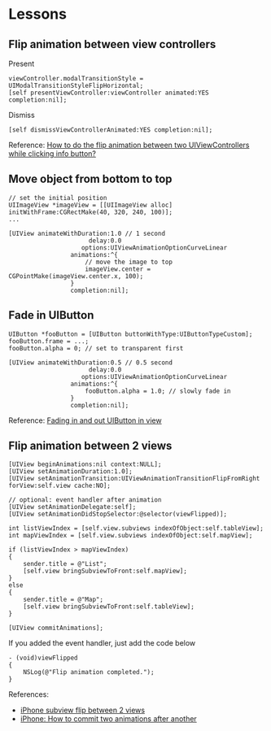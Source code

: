# Lessons

## Flip animation between view controllers
Present
```obj-c
viewController.modalTransitionStyle = UIModalTransitionStyleFlipHorizontal;
[self presentViewController:viewController animated:YES completion:nil];
```

Dismiss
```obj-c
[self dismissViewControllerAnimated:YES completion:nil];
```

Reference: [How to do the flip animation between two UIViewControllers while clicking info button?](http://stackoverflow.com/questions/4622996/how-to-do-the-flip-animation-between-two-uiviewcontrollers-while-clicking-info-b/7384986#7384986)

## Move object from bottom to top

```obj-c
// set the initial position
UIImageView *imageView = [[UIImageView alloc] initWithFrame:CGRectMake(40, 320, 240, 100)];
...

[UIView animateWithDuration:1.0 // 1 second
                      delay:0.0
                    options:UIViewAnimationOptionCurveLinear
                 animations:^{
                     // move the image to top
                     imageView.center = CGPointMake(imageView.center.x, 100);
                 }
                 completion:nil];
```

## Fade in UIButton

```obj-c
UIButton *fooButton = [UIButton buttonWithType:UIButtonTypeCustom];
fooButton.frame = ...;
fooButton.alpha = 0; // set to transparent first

[UIView animateWithDuration:0.5 // 0.5 second
                      delay:0.0
                    options:UIViewAnimationOptionCurveLinear
                 animations:^{
                     fooButton.alpha = 1.0; // slowly fade in
                 }
                 completion:nil];
```

Reference: [Fading in and out UIButton in view](http://stackoverflow.com/questions/8047536/fading-in-and-out-uibutton-in-view/8047622#8047622)

## Flip animation between 2 views
```obj-c
[UIView beginAnimations:nil context:NULL];
[UIView setAnimationDuration:1.0];
[UIView setAnimationTransition:UIViewAnimationTransitionFlipFromRight forView:self.view cache:NO];

// optional: event handler after animation
[UIView setAnimationDelegate:self];
[UIView setAnimationDidStopSelector:@selector(viewFlipped)];

int listViewIndex = [self.view.subviews indexOfObject:self.tableView];
int mapViewIndex = [self.view.subviews indexOfObject:self.mapView];

if (listViewIndex > mapViewIndex)
{
    sender.title = @"List";
    [self.view bringSubviewToFront:self.mapView];
}
else
{
    sender.title = @"Map";
    [self.view bringSubviewToFront:self.tableView];
}

[UIView commitAnimations];
```

If you added the event handler, just add the code below
```obj-c
- (void)viewFlipped
{
    NSLog(@"Flip animation completed.");
}
```

References:

- [iPhone subview flip between 2 views](http://stackoverflow.com/questions/2336998/iphone-subview-flip-between-2-views/2337273#2337273)
- [iPhone: How to commit two animations after another](http://stackoverflow.com/questions/5486164/iphone-how-to-commit-two-animations-after-another/5486230#5486230)
